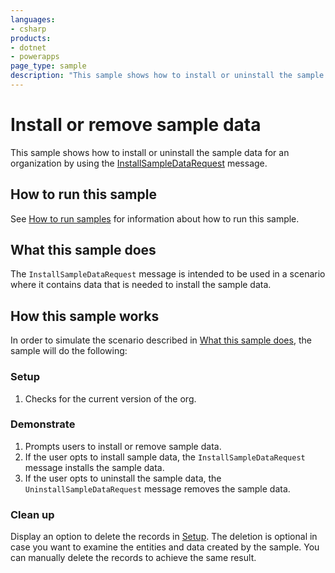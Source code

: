 ```yaml
---
languages:
- csharp
products:
- dotnet
- powerapps
page_type: sample
description: "This sample shows how to install or uninstall the sample data for an organization by using the InstallSampleDataRequest message in Microsoft Dataverse. [SOAP]"
---
```


# Install or remove sample data

This sample shows how to install or uninstall the sample data for an organization by using the [InstallSampleDataRequest](https://docs.microsoft.com/dotnet/api/microsoft.crm.sdk.messages.installsampledatarequest?view=dynamics-general-ce-9) message.

## How to run this sample

See [How to run samples](https://github.com/microsoft/PowerApps-Samples/blob/master/cds/README.md) for information about how to run this sample.

## What this sample does

The `InstallSampleDataRequest` message is intended to be used in a scenario where it contains data that is needed to install the sample data.

## How this sample works

In order to simulate the scenario described in [What this sample does](#what-this-sample-does), the sample will do the following:

### Setup

1. Checks for the current version of the org.

### Demonstrate

1. Prompts users to install or remove sample data.
2. If the user opts to install sample data, the `InstallSampleDataRequest` message installs the sample data.
3. If the user opts to uninstall the sample data, the `UninstallSampleDataRequest` message removes the sample data.

### Clean up

Display an option to delete the records in [Setup](#setup). The deletion is optional in case you want to examine the entities and data created by the sample. You can manually delete the records to achieve the same result.
